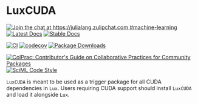 # LuxCUDA

[![Join the chat at https://julialang.zulipchat.com #machine-learning](https://img.shields.io/static/v1?label=Zulip&message=chat&color=9558b2&labelColor=389826)](https://julialang.zulipchat.com/#narrow/stream/machine-learning)
[![Latest Docs](https://img.shields.io/badge/docs-latest-blue.svg)](http://lux.csail.mit.edu/dev/)
[![Stable Docs](https://img.shields.io/badge/docs-stable-blue.svg)](http://lux.csail.mit.edu/stable/)

[![CI](https://github.com/LuxDL/LuxCUDA.jl/actions/workflows/CI.yml/badge.svg)](https://github.com/LuxDL/LuxCUDA.jl/actions/workflows/CI.yml)
[![codecov](https://codecov.io/gh/LuxDL/LuxCUDA.jl/branch/main/graph/badge.svg?token=1ZY0A2NPEM)](https://codecov.io/gh/LuxDL/LuxCUDA.jl)
[![Package Downloads](https://shields.io/endpoint?url=https://pkgs.genieframework.com/api/v1/badge/LuxCUDA)](https://pkgs.genieframework.com?packages=LuxCUDA)

[![ColPrac: Contributor's Guide on Collaborative Practices for Community Packages](https://img.shields.io/badge/ColPrac-Contributor's%20Guide-blueviolet)](https://github.com/SciML/ColPrac)
[![SciML Code Style](https://img.shields.io/static/v1?label=code%20style&message=SciML&color=9558b2&labelColor=389826)](https://github.com/SciML/SciMLStyle)

`LuxCUDA` is meant to be used as a trigger package for all CUDA dependencies in `Lux`.
Users requiring CUDA support should install `LuxCUDA` and load it alongside `Lux`.
